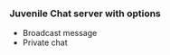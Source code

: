 <h3><strong>Juvenile Chat server with options</strong></h3>
<ul>
    <li>Broadcast message</li>
    <li>Private chat</li>
</ul>
